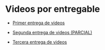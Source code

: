 # Videos por entregable

- [Primer entrega de videos](Videos.md)

- [Segunda entrega de videos (PARCIAL)](Videos_2.md)

- [Tercera entrega de videos](Videos_3.md)